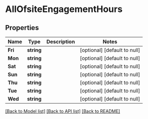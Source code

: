 # AllOfsiteEngagementHours

## Properties
Name | Type | Description | Notes
------------ | ------------- | ------------- | -------------
**Fri** | **string** |  | [optional] [default to null]
**Mon** | **string** |  | [optional] [default to null]
**Sat** | **string** |  | [optional] [default to null]
**Sun** | **string** |  | [optional] [default to null]
**Thu** | **string** |  | [optional] [default to null]
**Tue** | **string** |  | [optional] [default to null]
**Wed** | **string** |  | [optional] [default to null]

[[Back to Model list]](../README.md#documentation-for-models) [[Back to API list]](../README.md#documentation-for-api-endpoints) [[Back to README]](../README.md)

